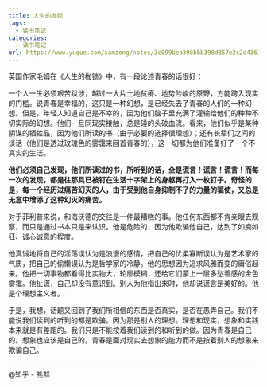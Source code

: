 ```yaml
---
title: 人生的枷锁
tags: 
  - 读书笔记
categories:
  - 读书笔记
url: https://www.yuque.com/samzong/notes/3c099bea398bbb398d857e2c2d43614d
---
```


英国作家毛姆在《人生的枷锁》中，有一段论述青春的话很好：

一个人一生必须艰苦跋涉，越过一大片土地贫瘠、地势险峻的原野，方能跨入现实的门槛。说青春是幸福的，这只是一种幻想，是已经失去了青春的人们的一种幻想。但是，年轻人知道自己是不幸的，因为他们脑子里充满了灌输给他们的种种不切实际的幻想。他们一旦同现实接触，总是碰的头破血流。看来，他们似乎是某种阴谋的牺牲品，因为他们所读的书（由于必要的选择很理想）；还有长辈们之间的谈话（他们是透过玫瑰色的雾霭来回首青春的），这一切都为他们准备好了一个不真实的生活。

**他们必须自己发现，他们所读过的书，所听到的话，全是谎言！谎言！谎言！而每一次的发现，都是往那具已被钉在生活十字架上的身躯再打入一枚钉子。奇怪的是，每一个经历过痛苦幻灭的人，由于受到他自身抑制不了的力量的驱使，又总是无意中增添了这种幻灭的痛苦。**

对于菲利普来说，和海沃德的交往是一件最糟糕的事。他任何东西都不肯亲眼去观察，而只是通过书本只是来认识。他是危险的，因为他欺骗他自己，达到了如痴如狂、诚心诚意的程度。

他真诚地将自己的淫荡误认为是浪漫的感情，把自己的优柔寡断误认为是艺术家的气质，把自己的偷懒误认为是哲学家的冷静。他的思想因为追求风雅而变的庸俗起来。他把一切事物都看得比实物大，轮廓模糊，还给它们蒙上一层多愁善感的金色雾霭。他扯谎，自己却没有意识到。别人为他指出来时，他却说谎言是美好的。他是个理想主义者。

于是，我想，话题又回到了我们所相信的东西是否真实，是否在愚弄自己。我们不能说我们读到的听到的都是欺骗。因为那是别人的理想。理想和现实，想象和实践本来就是有差距的。我们只是不能按着我们读到的和听到的做。因为青春是自己的。想象也应该是自己的。青春是面对现实去想象的能力而不是按着别人的想象来欺骗自己。

***

@知乎 - 熊群
